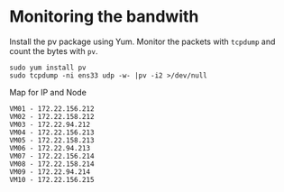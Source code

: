 # Monitoring the bandwith

Install the pv package using Yum. Monitor the packets with `tcpdump` and count the bytes with `pv`.

```
sudo yum install pv
sudo tcpdump -ni ens33 udp -w- |pv -i2 >/dev/null
```

Map for IP and Node
```
VM01 - 172.22.156.212
VM02 - 172.22.158.212
VM03 - 172.22.94.212
VM04 - 172.22.156.213
VM05 - 172.22.158.213
VM06 - 172.22.94.213
VM07 - 172.22.156.214
VM08 - 172.22.158.214
VM09 - 172.22.94.214
VM10 - 172.22.156.215
```
